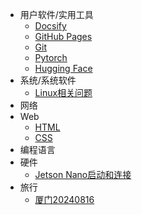 - 用户软件/实用工具
	- [Docsify](docsify.md)
	- [GitHub Pages](github_pages.md)
	- [Git](git.md)
	- [Pytorch](pytorch.md)
	- [Hugging Face](huggingface.md)
- 系统/系统软件
	- [Linux相关问题](Linux.md)
- 网络
- Web
	- [HTML](html.md)
	- [CSS](css.md)
- 编程语言
- 硬件
	- [Jetson Nano启动和连接](jetson_nano.md)
- 旅行
	- [厦门20240816](xiamen.md)